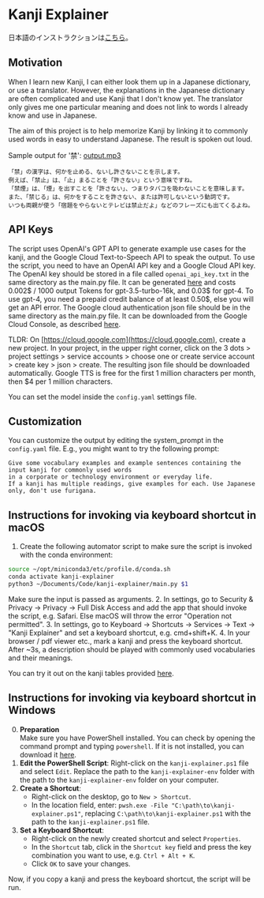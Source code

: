 # Kanji Explainer

日本語のインストラクションは[こちら](https://github.com/kaieberl/kanji-explainer/blob/main/Installation_jp.md)。

## Motivation

When I learn new Kanji, I can either look them up in a Japanese dictionary, or use a translator.
However, the explanations in the Japanese dictionary are often complicated and use Kanji that I don't know yet.
The translator only gives me one particular meaning and does not link to words I already know and use in Japanese.

The aim of this project is to help memorize Kanji by linking it to commonly used words in easy to understand Japanese.
The result is spoken out loud.

Sample output for '禁': [output.mp3](https://github.com/kaieberl/kanji-explainer/assets/84288341/91235cf6-1bb4-417e-af0c-bd95a8fb2658)
```
「禁」の漢字は、何かを止める、ないし許さないことを示します。
例えば、「禁止」は、「止」まることを「許さない」という意味ですね。
「禁煙」は、「煙」を出すことを「許さない」、つまりタバコを吸わないことを意味します。
また、「禁じる」は、何かをすることを許さない、または許可しないという動詞です。
いつも両親が使う「宿題をやらないとテレビは禁止だよ」などのフレーズにも出てくるよね。
```

## API Keys

The script uses OpenAI's GPT API to generate example use cases for the kanji, and the Google Cloud Text-to-Speech API to speak the output.
To use the script, you need to have an OpenAI API key and a Google Cloud API key.
The OpenAI key should be stored in a file called `openai_api_key.txt` in the same directory as the main.py file.
It can be generated [here](https://platform.openai.com/account/api-keys) and costs 0.002$ / 1000 output Tokens for gpt-3.5-turbo-16k, and 0.03$ for gpt-4.
To use gpt-4, you need a prepaid credit balance of at least 0.50$, else you will get an API error.
The Google cloud authentication json file should be in the same directory as the main.py file. It can be downloaded from the Google Cloud Console, as described [here](https://cloud.google.com/api-keys/docs/create-manage-api-keys).

TLDR: On [https://cloud.google.com](https://cloud.google.com), create a new project. In your project, in the upper right corner, click on the 3 dots > project settings > service accounts > choose one or create service account > create key > json > create.
The resulting json file should be downloaded automatically.
Google TTS is free for the first 1 million characters per month, then $4 per 1 million characters.

You can set the model inside the `config.yaml` settings file.

## Customization

You can customize the output by editing the system_prompt in the `config.yaml` file.
E.g., you might want to try the following prompt:
```
Give some vocabulary examples and example sentences containing the input kanji for commonly used words 
in a corporate or technology environment or everyday life. 
If a kanji has multiple readings, give examples for each. Use Japanese only, don't use furigana.
```

## Instructions for invoking via keyboard shortcut in macOS

1. Create the following automator script to make sure the script is invoked with the conda environment:
```bash
source ~/opt/miniconda3/etc/profile.d/conda.sh
conda activate kanji-explainer
python3 ~/Documents/Code/kanji-explainer/main.py $1
```
Make sure the input is passed as arguments.
2. In settings, go to Security & Privacy -> Privacy -> Full Disk Access and add the app that should invoke the script, e.g. Safari. 
Else macOS will throw the error "Operation not permitted".
3. In settings, go to Keyboard -> Shortcuts -> Services -> Text -> "Kanji Explainer" and set a keyboard shortcut, e.g. cmd+shift+K.
4. In your browser / pdf viewer etc., mark a kanji and press the keyboard shortcut. After ~3s, a description should be played with commonly used vocabularies and their meanings.

You can try it out on the kanji tables provided [here](https://xn--fdk3a7ctb5192box5b.com/es/4nen_jp_kanji_hyo_002.html).

## Instructions for invoking via keyboard shortcut in Windows
0. **Preparation**  
    Make sure you have PowerShell installed. You can check by opening the command prompt and typing `powershell`. If it is not installed, you can download it [here](https://docs.microsoft.com/en-us/powershell/scripting/install/installing-powershell?view=powershell-7.1).
1. **Edit the PowerShell Script**:
   Right-click on the `kanji-explainer.ps1` file and select `Edit`. Replace the path to the `kanji-explainer-env` folder with the path to the `kanji-explainer-env` folder on your computer.
2. **Create a Shortcut**:
    - Right-click on the desktop, go to `New > Shortcut`.
    - In the location field, enter: `pwsh.exe -File "C:\path\to\kanji-explainer.ps1"`, replacing `C:\path\to\kanji-explainer.ps1` with the path to the `kanji-explainer.ps1` file.
3. **Set a Keyboard Shortcut**:
    - Right-click on the newly created shortcut and select `Properties`.
    - In the `Shortcut` tab, click in the `Shortcut key` field and press the key combination you want to use, e.g. `Ctrl + Alt + K`.
    - Click `OK` to save your changes.

Now, if you copy a kanji and press the keyboard shortcut, the script will be run.